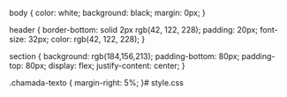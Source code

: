 body {
    color: white;
    background: black;
    margin: 0px;
}

header {
    border-bottom: solid 2px rgb(42, 122, 228);
    padding: 20px;
    font-size: 32px;
    color: rgb(42, 122, 228);
}

section {
	background: rgb(184,156,213);
	padding-bottom: 80px;
	padding-top: 80px;
	display: flex;
	justify-content: center;
}

.chamada-texto {
    margin-right: 5%;
}# style.css
